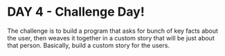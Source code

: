 # DAY 4 - Challenge Day!
The challenge is to build a program that asks for bunch of key facts about the user, then weaves it together in a custom story that will be just about that person. Basically, build a custom story for the users.
